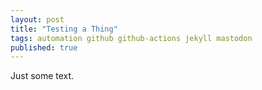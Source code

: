 ```yaml
---
layout: post
title: "Testing a Thing"
tags: automation github github-actions jekyll mastodon
published: true
---
```


Just some text.

